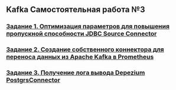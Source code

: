 ## Kafka Самостоятельная работа №3

### [Задание 1. Оптимизация параметров для повышения пропускной способности JDBC Source Connector](./task_1/README.md)
### [Задание 2. Создание собственного коннектора для переноса данных из Apache Kafka в Prometheus](./task_2/README.md)
### [Задание 3. Получение лога вывода Depezium PostgrsConnector](./task_3/README.md)
